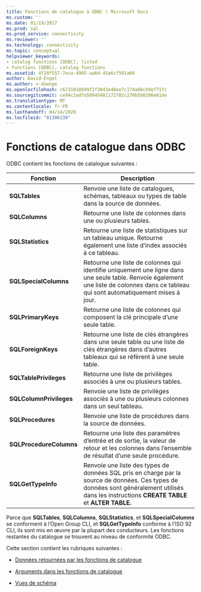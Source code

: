 ```yaml
---
title: Fonctions de catalogue à ODBC ( Microsoft Docs
ms.custom: ''
ms.date: 01/19/2017
ms.prod: sql
ms.prod_service: connectivity
ms.reviewer: ''
ms.technology: connectivity
ms.topic: conceptual
helpviewer_keywords:
- catalog functions [ODBC], listed
- functions [ODBC], catalog functions
ms.assetid: 4f28f557-7eca-4905-aa6d-45a6cf501a66
author: David-Engel
ms.author: v-daenge
ms.openlocfilehash: c6731018b99f2f3043e48ee7c174a08cb9ef71fc
ms.sourcegitcommit: ce94c2ad7a50945481172782c270b5b0206e61de
ms.translationtype: MT
ms.contentlocale: fr-FR
ms.lasthandoff: 04/14/2020
ms.locfileid: "81306230"
---
```

# <a name="catalog-functions-in-odbc"></a>Fonctions de catalogue dans ODBC
ODBC contient les fonctions de catalogue suivantes :  
  
|Fonction|Description|  
|--------------|-----------------|  
|**SQLTables**|Renvoie une liste de catalogues, schémas, tableaux ou types de table dans la source de données.|  
|**SQLColumns**|Retourne une liste de colonnes dans une ou plusieurs tables.|  
|**SQLStatistics**|Retourne une liste de statistiques sur un tableau unique. Retourne également une liste d’index associés à ce tableau.|  
|**SQLSpecialColumns**|Retourne une liste de colonnes qui identifie uniquement une ligne dans une seule table. Renvoie également une liste de colonnes dans ce tableau qui sont automatiquement mises à jour.|  
|**SQLPrimaryKeys**|Retourne une liste de colonnes qui composent la clé principale d’une seule table.|  
|**SQLForeignKeys**|Retourne une liste de clés étrangères dans une seule table ou une liste de clés étrangères dans d’autres tableaux qui se réfèrent à une seule table.|  
|**SQLTablePrivileges**|Retourne une liste de privilèges associés à une ou plusieurs tables.|  
|**SQLColumnPrivileges**|Renvoie une liste de privilèges associés à une ou plusieurs colonnes dans un seul tableau.|  
|**SQLProcedures**|Renvoie une liste de procédures dans la source de données.|  
|**SQLProcedureColumns**|Retourne une liste des paramètres d’entrée et de sortie, la valeur de retour et les colonnes dans l’ensemble de résultat d’une seule procédure.|  
|**SQLGetTypeInfo**|Renvoie une liste des types de données SQL pris en charge par la source de données. Ces types de données sont généralement utilisés dans les instructions **CREATE TABLE** et **ALTER TABLE.**|  
  
 Parce que **SQLTables**, **SQLColumns**, **SQLStatistics**, et **SQLSpecialColumns** se conforment à l’Open Group CLI, et **SQLGetTypeInfo** conforme à l’ISO 92 CLI, ils sont mis en œuvre par la plupart des conducteurs. Les fonctions restantes du catalogue se trouvent au niveau de conformité ODBC.  
  
 Cette section contient les rubriques suivantes :  
  
-   [Données retournées par les fonctions de catalogue](../../../odbc/reference/develop-app/data-returned-by-catalog-functions.md)  
  
-   [Arguments dans les fonctions de catalogue](../../../odbc/reference/develop-app/arguments-in-catalog-functions.md)  
  
-   [Vues de schéma](../../../odbc/reference/develop-app/schema-views.md)
